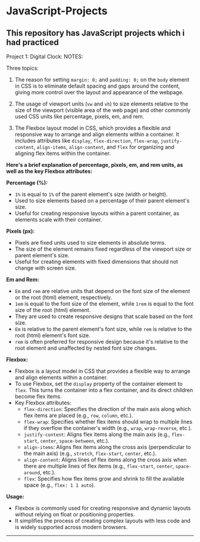 # JavaScript-Projects
This repository has JavaScript projects which i had practiced
-----------------------------------------------------------------------------------------------------------------------
Project 1: Digital Clock:
NOTES: 

Three topics: 
1. The reason for setting `margin: 0;` and `padding: 0;` on the `body` element in CSS is to eliminate default spacing and gaps around the content, giving more control over the layout and appearance of the webpage.

2. The usage of viewport units (`vw` and `vh`) to size elements relative to the size of the viewport (visible area of the web page) and other commonly used CSS units like percentage, pixels, em, and rem.

3. The Flexbox layout model in CSS, which provides a flexible and responsive way to arrange and align elements within a container. It includes attributes like `display`, `flex-direction`, `flex-wrap`, `justify-content`, `align-items`, `align-content`, and `flex` for organizing and aligning flex items within the container.

**Here's a brief explanation of percentage, pixels, em, and rem units, as well as the key Flexbox attributes:**

**Percentage (%):**
- `1%` is equal to `1%` of the parent element's size (width or height).
- Used to size elements based on a percentage of their parent element's size.
- Useful for creating responsive layouts within a parent container, as elements scale with their container.

**Pixels (px):**
- Pixels are fixed units used to size elements in absolute terms.
- The size of the element remains fixed regardless of the viewport size or parent element's size.
- Useful for creating elements with fixed dimensions that should not change with screen size.

**Em and Rem:**
- `Em` and `rem` are relative units that depend on the font size of the element or the root (html) element, respectively.
- `1em` is equal to the font size of the element, while `1rem` is equal to the font size of the root (html) element.
- They are used to create responsive designs that scale based on the font size.
- `Em` is relative to the parent element's font size, while `rem` is relative to the root (html) element's font size.
- `rem` is often preferred for responsive design because it's relative to the root element and unaffected by nested font size changes.

**Flexbox:**
- Flexbox is a layout model in CSS that provides a flexible way to arrange and align elements within a container.
- To use Flexbox, set the `display` property of the container element to `flex`. This turns the container into a flex container, and its direct children become flex items.
- Key Flexbox attributes:
  - `flex-direction`: Specifies the direction of the main axis along which flex items are placed (e.g., `row`, `column`, etc.).
  - `flex-wrap`: Specifies whether flex items should wrap to multiple lines if they overflow the container's width (e.g., `wrap`, `wrap-reverse`, etc.).
  - `justify-content`: Aligns flex items along the main axis (e.g., `flex-start`, `center`, `space-between`, etc.).
  - `align-items`: Aligns flex items along the cross axis (perpendicular to the main axis) (e.g., `stretch`, `flex-start`, `center`, etc.).
  - `align-content`: Aligns lines of flex items along the cross axis when there are multiple lines of flex items (e.g., `flex-start`, `center`, `space-around`, etc.).
  - `flex`: Specifies how flex items grow and shrink to fill the available space (e.g., `flex: 1 1 auto`).

**Usage:**
- Flexbox is commonly used for creating responsive and dynamic layouts without relying on float or positioning properties.
- It simplifies the process of creating complex layouts with less code and is widely supported across modern browsers.
-------------------------------------------------------------------------------------------------------------------------------------------------------------
